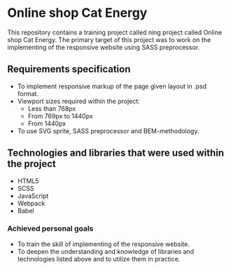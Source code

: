 # Online shop Cat Energy
This repository contains a training project called ning project called Online shop Cat Energy.
The primary target of this project was to work on the implementing of the responsive website using SASS preprocessor.

## Requirements specification
- To implement responsive markup of the page given layout in .psd format.
- Viewport sizes required within the project:
	* Less than 768px
	* From 769px to 1440px
	* From 1440px
- To use SVG sprite, SASS preprocessor and BEM-methodology.

## Technologies and libraries that were used within the project
- HTML5
- SCSS
- JavaScript
- Webpack
- Babel

### Achieved personal goals
- To train the skill of implementing of the responsive website.
- To deepen the understanding and knowledge of libraries and technologies listed above and to utilize them in practice.
